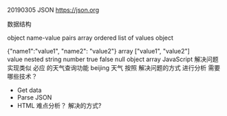 20190305
JSON
https://json.org

数据结构

object name-value pairs
array ordered list of values
object

{"name1":"value1", "name2": "value2"}
array
["value1", "value2"]      
value nested
string
number
true
false
null
object
array
JavaScript
解决问题
实现类似 必应 的天气查询功能
beijing 天气
按照 解决问题的方式 进行分析
需要哪些技术？
- Get data
- Parse  JSON
- HTML
难点分析？
解决的方式?